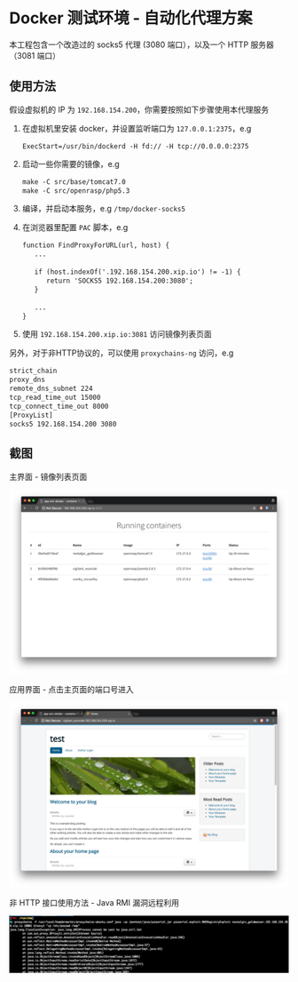 # Docker 测试环境 - 自动化代理方案

本工程包含一个改造过的 socks5 代理 (3080 端口），以及一个 HTTP 服务器（3081 端口）

## 使用方法

假设虚拟机的 IP 为 `192.168.154.200`，你需要按照如下步骤使用本代理服务

1. 在虚拟机里安装 docker，并设置监听端口为 `127.0.0.1:2375`，e.g
   
   ```
   ExecStart=/usr/bin/dockerd -H fd:// -H tcp://0.0.0.0:2375
   ```

2. 启动一些你需要的镜像，e.g
   
   ```
   make -C src/base/tomcat7.0
   make -C src/openrasp/php5.3
   ```

3. 编译，并启动本服务，e.g `/tmp/docker-socks5`
4. 在浏览器里配置 `PAC` 脚本，e.g

   ```
   function FindProxyForURL(url, host) {
      ...

      if (host.indexOf('.192.168.154.200.xip.io') != -1) {
         return 'SOCKS5 192.168.154.200:3080';
      }
    
      ...
   }
   ```

4. 使用 `192.168.154.200.xip.io:3081` 访问镜像列表页面

另外，对于非HTTP协议的，可以使用 `proxychains-ng` 访问，e.g

```
strict_chain
proxy_dns
remote_dns_subnet 224
tcp_read_time_out 15000
tcp_connect_time_out 8000
[ProxyList]
socks5 192.168.154.200 3080
```

## 截图

主界面 - 镜像列表页面

![screen](contrib/screenshot.jpg)

应用界面 - 点击主页面的端口号进入

![screen](contrib/app.jpg)

非 HTTP 接口使用方法 - Java RMI 漏洞远程利用

![screen](contrib/proxychains.jpg)



